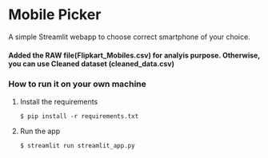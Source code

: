 # Mobile Picker

A simple Streamlit webapp to choose correct smartphone of your choice.

#### Added the RAW file(Flipkart_Mobiles.csv) for analyis purpose. Otherwise, you can use Cleaned dataset (cleaned_data.csv) 

### How to run it on your own machine

1. Install the requirements

   ```
   $ pip install -r requirements.txt
   ```

2. Run the app

   ```
   $ streamlit run streamlit_app.py
   ```
